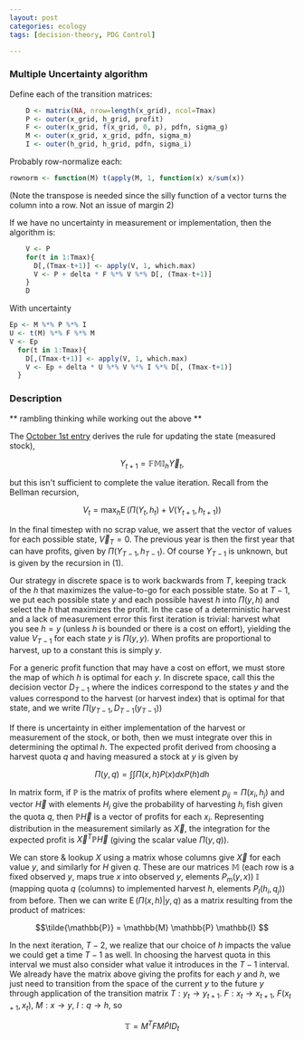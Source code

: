 ```yaml
---
layout: post
categories: ecology
tags: [decision-theory, PDG Control]

---
```




### Multiple Uncertainty algorithm

Define each of the transition matrices:

```r
    D <- matrix(NA, nrow=length(x_grid), ncol=Tmax)  
    P <- outer(x_grid, h_grid, profit)
    F <- outer(x_grid, f(x_grid, 0, p), pdfn, sigma_g)
    M <- outer(x_grid, x_grid, pdfn, sigma_m)
    I <- outer(h_grid, h_grid, pdfn, sigma_i)
``` 

Probably row-normalize each:

```r
rownorm <- function(M) t(apply(M, 1, function(x) x/sum(x))
```

(Note the transpose is needed since the silly function of a vector turns the column into a row.  Not an issue of margin 2)


If we have no uncertainty in measurement or implementation, then the algorithm is:

```r
    V <- P
    for(t in 1:Tmax){
      D[,(Tmax-t+1)] <- apply(V, 1, which.max)
      V <- P + delta * F %*% V %*% D[, (Tmax-t+1)]  
    }
    D
```

With uncertainty

```r    
Ep <- M %*% P %*% I
U <- t(M) %*% F %*% M 
V <- Ep
  for(t in 1:Tmax){
    D[,(Tmax-t+1)] <- apply(V, 1, which.max)
    V <- Ep + delta * U %*% V %*% I %*% D[, (Tmax-t+1)]  
  }
```


### Description

** rambling thinking while working out the above **

The [October 1st entry](http://www.carlboettiger.info/2012/10/01/multiple-uncertainty.html) derives the rule for updating the state (measured stock), 

$$ Y_{t+1} = \mathbb{F} \mathbb{M} \mathbb{I}_h \vec Y_t, $$ 

but this isn't sufficient to complete the value iteration. Recall from the Bellman recursion,

$$V_t = \max_h \operatorname{E}\left( \Pi(Y_t, h_t) + V(Y_{t+1}, h_{t+1}) \right) $$

In the final timestep with no scrap value, we assert that the vector of values for each possible state, $\vec V_T = {0}$.  The previous year is then the first year that can have profits, given by $\Pi(Y_{T-1}, h_{T-1})$.  Of course $Y_{T-1}$ is unknown, but is given by the recursion in (1). 

Our strategy in discrete space is to work backwards from $T$, keeping track of the $h$ that maximizes the value-to-go for each possible state.  So at $T-1$, we put each possible state $y$ and each possible havest $h$ into $\Pi(y,h)$ and select the $h$ that maximizes the profit.  In the case of a deterministic harvest and a lack of measurement error this first iteration is trivial: harvest what you see $h=y$ (unless $h$ is bounded or there is a cost on effort), yielding the value $V_{T-1}$ for each state $y$ is $\Pi(y,y)$.  When profits are proportional to harvest, up to a constant this is simply $y$.  

For a generic profit function that may have a cost on effort, we must store the map of which $h$ is optimal for each $y$.  In discrete space, call this the decision vector $D_{T-1}$ where the indices correspond to the states $y$ and the values correspond to the harvest (or harvest index) that is optimal for that state, and we write $\Pi(y_{T-1}, D_{T-1}(y_{T-1}))$ 

If there is uncertainty in either implementation of the harvest or measurement of the stock, or both, then we must integrate over this in determining the optimal $h$.  The expected profit derived from choosing a harvest quota $q$ and having measured a stock at $y$ is given by  

$$ \Pi(y,q) = \int \int \Pi(x,h) P(x) dx P(h) dh $$

In matrix form, if $\mathbb{P}$ is the matrix of profits where element $p_{ij} = \Pi(x_i, h_j)$ and vector $\vec H$ with elements $H_i$ give the probability of harvesting $h_i$ fish given the quota $q$, then $\mathbb{P} \vec H$ is a vector of profits for each $x_i$.  Representing distribution in the measurement similarly as $\vec X$, the integration for the expected profit is $\vec X^T \mathbb{P} \vec H$ (giving the scalar value $\Pi(y,q)$).  

We can store & lookup $X$ using a matrix whose columns give $\vec X$ for each value $y$, and similarly for $H$ given $q$. These are our matrices $\mathbb{M}$ (each row is a fixed observed $y$, maps true $x$ into observed $y$, elements $P_m(y, x)$) $\mathbb{I}$ (mapping quota $q$ (columns) to implemented harvest $h$, elements $P_I(h_i, q_j)$) from before.  Then we can write $\operatorname{E}(\Pi(x,h) | y,q)$ as a matrix resulting from the product of matrices:

$$\tilde{\mathbb{P}} =  \mathbb{M} \mathbb{P} \mathbb{I} $$


In the next iteration, $T-2$, we realize that our choice of $h$ impacts the value we could get a time $T-1$ as well. In choosing the harvest quota in this interval we must also consider what value it introduces in the $T-1$ interval.  We already have the matrix above giving the profits for each $y$ and $h$, we just need to transition from the space of the current $y$ to the future $y$ through application of the transition matrix $T: y_t \to y_{t+1}$.  $F: x_t \to x_{t+1}$, $F(x_{t+1}, x_t)$, $M: x \to y$, $I: q \to h$, so 

$$\mathbb{T} = M^T F M \tilde{P} I D_t $$


